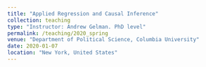 ```yaml
---
title: "Applied Regression and Causal Inference"
collection: teaching
type: "Instructor: Andrew Gelman. PhD level"
permalink: /teaching/2020_spring
venue: "Department of Political Science, Columbia University"
date: 2020-01-07
location: "New York, United States"
---
```


